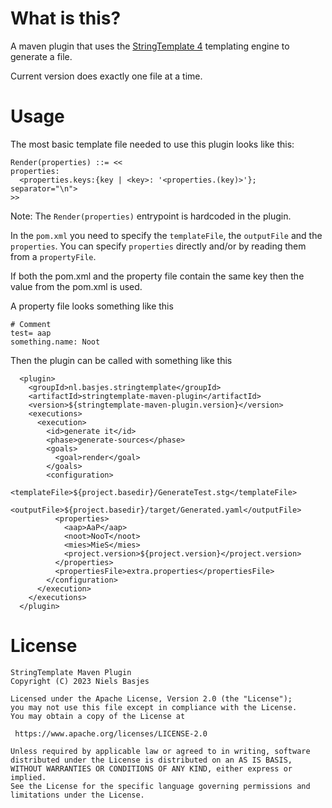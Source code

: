 # What is this?
A maven plugin that uses the [StringTemplate 4](https://www.stringtemplate.org/) templating engine to generate a file.

Current version does exactly one file at a time.

# Usage
The most basic template file needed to use this plugin looks like this:

    Render(properties) ::= <<
    properties:
      <properties.keys:{key | <key>: '<properties.(key)>'}; separator="\n">
    >>

Note: The `Render(properties)` entrypoint is hardcoded in the plugin.

In the `pom.xml` you need to specify the `templateFile`, the `outputFile` and the `properties`.
You can specify `properties` directly and/or by reading them from a `propertyFile`.

If both the pom.xml and the property file contain the same key then the value from the pom.xml is used.

A property file looks something like this

    # Comment
    test= aap
    something.name: Noot


Then the plugin can be called with something like this

      <plugin>
        <groupId>nl.basjes.stringtemplate</groupId>
        <artifactId>stringtemplate-maven-plugin</artifactId>
        <version>${stringtemplate-maven-plugin.version}</version>
        <executions>
          <execution>
            <id>generate it</id>
            <phase>generate-sources</phase>
            <goals>
              <goal>render</goal>
            </goals>
            <configuration>
              <templateFile>${project.basedir}/GenerateTest.stg</templateFile>
              <outputFile>${project.basedir}/target/Generated.yaml</outputFile>
              <properties>
                <aap>AaP</aap>
                <noot>NooT</noot>
                <mies>MieS</mies>
                <project.version>${project.version}</project.version>
              </properties>
              <propertiesFile>extra.properties</propertiesFile>
            </configuration>
          </execution>
        </executions>
      </plugin>

# License
    StringTemplate Maven Plugin
    Copyright (C) 2023 Niels Basjes

    Licensed under the Apache License, Version 2.0 (the "License");
    you may not use this file except in compliance with the License.
    You may obtain a copy of the License at

     https://www.apache.org/licenses/LICENSE-2.0

    Unless required by applicable law or agreed to in writing, software
    distributed under the License is distributed on an AS IS BASIS,
    WITHOUT WARRANTIES OR CONDITIONS OF ANY KIND, either express or implied.
    See the License for the specific language governing permissions and
    limitations under the License.
